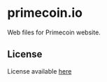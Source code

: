 primecoin.io
============

Web files for Primecoin website.

## License
License available [here](LICENSE)
